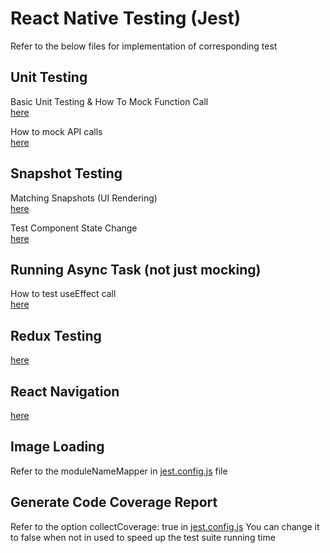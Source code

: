 # React Native Testing (Jest)
Refer to the below files for implementation of corresponding test

## Unit Testing
Basic Unit Testing & How To Mock Function Call\
[here](https://github.com/zzkhong/rnTDD/blob/master/src/util/math/index.test.ts)

How to mock API calls\
[here](https://github.com/zzkhong/rnTDD/blob/master/src/util/analytics/index.test.ts)

## Snapshot Testing
Matching Snapshots (UI Rendering)\
[here](https://github.com/zzkhong/rnTDD/blob/master/src/component/ListInput/ListInput.test.tsx)

Test Component State Change\
[here](https://github.com/zzkhong/rnTDD/blob/master/src/component/ListInput/ListInput.test.tsx)

## Running Async Task (not just mocking)
How to test useEffect call\
[here](https://github.com/zzkhong/rnTDD/blob/master/src/screen/Home/HomeScreen.test.tsx)

## Redux Testing
[here](https://github.com/zzkhong/rnTDD/blob/master/src/screen/Home/HomeScreen.test.tsx)

## React Navigation
[here](https://github.com/zzkhong/rnTDD/blob/master/src/screen/Home/HomeScreen.test.tsx)

## Image Loading
Refer to the moduleNameMapper in [jest.config.js](https://github.com/zzkhong/rnTDD/blob/master/jest.config.js) file

## Generate Code Coverage Report
Refer to the option collectCoverage: true in [jest.config.js](https://github.com/zzkhong/rnTDD/blob/master/jest.config.js)
You can change it to false when not in used to speed up the test suite running time
